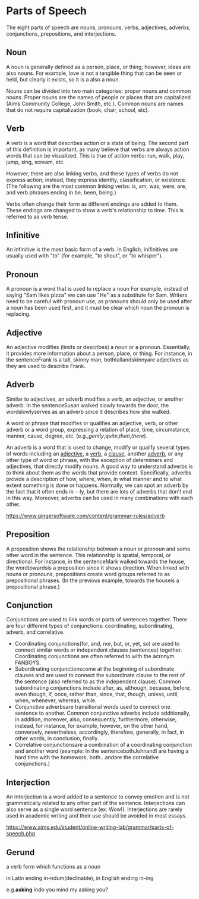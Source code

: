 # Parts of Speech

The eight parts of speech are nouns, pronouns, verbs, adjectives, adverbs, conjunctions, prepositions, and interjections.

## Noun

A noun is generally defined as a person, place, or thing; however, ideas are also nouns. For example, love is not a tangible thing that can be seen or held, but clearly it exists, so it is a also a noun.

Nouns can be divided into two main categories: proper nouns and common nouns. Proper nouns are the names of people or places that are capitalized (Aims Community College, John Smith, etc.). Common nouns are names that do not require capitalization (book, chair, school, etc).

## Verb

A verb is a word that describes action or a state of being. The second part of this definition is important, as many believe that verbs are always action words that can be visualized. This is true of action verbs: run, walk, play, jump, sing, scream, etc.

However, there are also linking verbs, and these types of verbs do not express action; instead, they express identity, classification, or existence. (The following are the most common linking verbs: is, am, was, were, are, and verb phrases ending in be, been, being.)

Verbs often change their form as different endings are added to them. These endings are changed to show a verb's relationship to time. This is referred to as verb tense.

## Infinitive

An infinitive is the most basic form of a verb. In English, inifinitives are usually used with "to" (for example, "to shout", or "to whisper").

## Pronoun

A pronoun is a word that is used to replace a noun For example, instead of saying "Sam likes pizza" we can use "He" as a substitute for Sam. Writers need to be careful with pronoun use, as pronouns should only be used after a noun has been used first, and it must be clear which noun the pronoun is replacing.

## Adjective

An adjective modifies (limits or describes) a noun or a pronoun. Essentially, it provides more information about a person, place, or thing. For instance, in the sentenceFrank is a tall, skinny man, bothtallandskinnyare adjectives as they are used to describe Frank.

## Adverb

Similar to adjectives, an adverb modifies a verb, an adjective, or another adverb. In the sentenceSusan walked slowly towards the door, the wordslowlyserves as an adverb since it describes how she walked.

A word or phrase that modifies or qualifies an adjective, verb, or other adverb or a word group, expressing a relation of place, time, circumstance, manner, cause, degree, etc. (e.g.,*gently*,*quite*,*then*,*there*).

An adverb is a word that is used to change, modify or qualify several types of words including an [adjective](http://www.gingersoftware.com/content/grammar-rules/adjectives/), a [verb](http://www.gingersoftware.com/content/grammar-rules/verbs/), a [clause](http://www.gingersoftware.com/content/grammar-rules/adverb/adverb-clauses/), another [adverb](http://www.gingersoftware.com/content/grammar-rules/adverb/), or any other type of word or phrase, with the exception of determiners and adjectives, that directly modify nouns. A good way to understand adverbs is to think about them as the words that provide context. Specifically, adverbs provide a description of how, where, when, in what manner and to what extent something is done or happens. Normally, we can spot an adverb by the fact that it often ends in --ly, but there are lots of adverbs that don't end in this way. Moreover, adverbs can be used in many combinations with each other.

https://www.gingersoftware.com/content/grammar-rules/adverb

## Preposition

A preposition shows the relationship between a noun or pronoun and some other word in the sentence. This relationship is spatial, temporal, or directional. For instance, in the sentenceMark walked towards the house, the wordtowardsis a preposition since it shows direction. When linked with nouns or pronouns, prepositions create word groups referred to as prepositional phrases. (In the previous example, towards the houseis a prepositional phrase.)

## Conjunction

Conjunctions are used to link words or parts of sentences together. There are four different types of conjunctions: coordinating, subordinating, adverb, and correlative.

- Coordinating conjunctions(for, and, nor, but, or, yet, so) are used to connect similar words or independent clauses (sentences) together. Coordinating conjunctions are often referred to with the acronym FANBOYS.
- Subordinating conjunctionscome at the beginning of subordinate clauses and are used to connect the subordinate clause to the rest of the sentence (also referred to as the independent clause). Common subordinating conjunctions include after, as, although, because, before, even though, if, once, rather than, since, that, though, unless, until, when, whenever, whereas, while.
- Conjunctive adverbsare transitional words used to connect one sentence to another. Common conjunctive adverbs include additionally, in addition, moreover, also, consequently, furthermore, otherwise, instead, for instance, for example, however, on the other hand, conversely, nevertheless, accordingly, therefore, generally, in fact, in other words, in conclusion, finally.
- Correlative conjunctionsare a combination of a coordinating conjunction and another word (example: In the sentencebothJohnandI are having a hard time with the homework, both...andare the correlative conjunctions.)

## Interjection

An interjection is a word added to a sentence to convey emotion and is not grammatically related to any other part of the sentence. Interjections can also serve as a single word sentence (ex: Wow!). Interjections are rarely used in academic writing and their use should be avoided in most essays.

https://www.aims.edu/student/online-writing-lab/grammar/parts-of-speech.php

## Gerund

a verb form which functions as a noun

in Latin ending in-ndum(declinable), in English ending in-ing

e.g.**asking** indo you mind my asking you?

